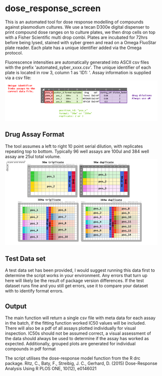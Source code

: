 # dose_response_screen

This is an automated tool for dose response modelling of compounds against plasmodium cultures. We use a tecan D300e digital dispenser to print compound dose ranges on to culture plates, we then drop cells on top with a Fisher Scientific multi drop combi. Plates are incubated for 72hrs before being lysed, stained with syber green and read on a Omega FluoStar plate reader. Each plate has a unique identifier added via the Omega protocol.

Fluorescence intensities are automatically generated into ASCII csv files with the prefix 'automated_syber_xxxx.csv'. The unique identifier of each plate is located in row 3, column 1 as 'ID1: <unique identifier>'. Assay information is supplied via a csv file:
![This is an image](images/small_meta_example.png)
 ## Drug Assay Format
 
The tool assumes a left to right 10 point serial dilution, with replicates repeating top to bottom. Typically 96 well assays are 100ul and 384 well assay are 25ul total volume.
 ![This is an image](images/plate_formats.png)
## Test Data set
A test data set has been provided, I would suggest running this data first to
determine the script works in your environment. Any errors that turn up here will likely be
the result of package version differences. If the test dataset runs fine and you still get
errors, use it to compare your dataset with to identify format errors.

## Output
The main function will return a single csv file with meta data for each assay in the batch,
if the fitting function worked IC50 values will be included. There will also be a pdf of all
assays plotted individually for visual inspection. IC50s should not be assumed correct, a
visual assessment of the data should always be used to determine if the assay has worked as
expected. Additionally, grouped plots are generated for individual compounds in pdf format

The script utilises the dose-response model function from the R drc package.
Ritz, C., Baty, F., Streibig, J. C., Gerhard, D. (2015) Dose-Response Analysis Using R PLOS ONE, 10(12), e0146021
